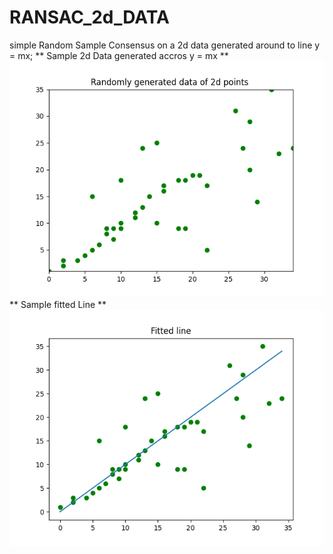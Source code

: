 # RANSAC_2d_DATA
simple Random Sample Consensus on a 2d data generated around to line y = mx;
** Sample 2d Data generated accros y = mx **
![2D data](https://github.com/dhaval491/RANSAC_2d_DATA/blob/main/Ransac_scattered_data.png)
** Sample fitted Line **
![RANSAC curve fit](https://github.com/dhaval491/RANSAC_2d_DATA/blob/main/Ransac_Fitted_line.png)
